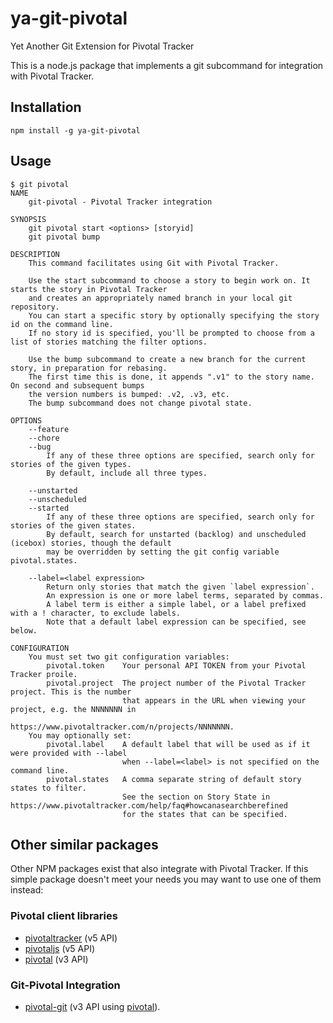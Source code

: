 # ya-git-pivotal

Yet Another Git Extension for Pivotal Tracker

This is a node.js package that implements a git subcommand for integration with Pivotal Tracker.

## Installation

```
npm install -g ya-git-pivotal
```

## Usage

```
$ git pivotal
NAME
	git-pivotal - Pivotal Tracker integration

SYNOPSIS
	git pivotal start <options> [storyid]
	git pivotal bump

DESCRIPTION
	This command facilitates using Git with Pivotal Tracker.

	Use the start subcommand to choose a story to begin work on. It starts the story in Pivotal Tracker
	and creates an appropriately named branch in your local git repository.
	You can start a specific story by optionally specifying the story id on the command line.
	If no story id is specified, you'll be prompted to choose from a list of stories matching the filter options.

	Use the bump subcommand to create a new branch for the current story, in preparation for rebasing.
	The first time this is done, it appends ".v1" to the story name. On second and subsequent bumps
	the version numbers is bumped: .v2, .v3, etc.
	The bump subcommand does not change pivotal state.

OPTIONS
	--feature
	--chore
	--bug
	    If any of these three options are specified, search only for stories of the given types.
	    By default, include all three types.

	--unstarted
	--unscheduled
	--started
	    If any of these three options are specified, search only for stories of the given states.
	    By default, search for unstarted (backlog) and unscheduled (icebox) stories, though the default
	    may be overridden by setting the git config variable pivotal.states.

	--label=<label expression>
	    Return only stories that match the given `label expression`.
	    An expression is one or more label terms, separated by commas.
	    A label term is either a simple label, or a label prefixed with a ! character, to exclude labels.
	    Note that a default label expression can be specified, see below.

CONFIGURATION
	You must set two git configuration variables:
	    pivotal.token    Your personal API TOKEN from your Pivotal Tracker proile.
	    pivotal.project  The project number of the Pivotal Tracker project. This is the number
	                     that appears in the URL when viewing your project, e.g. the NNNNNNN in
	                     https://www.pivotaltracker.com/n/projects/NNNNNNN.
	You may optionally set:
	    pivotal.label    A default label that will be used as if it were provided with --label
	                     when --label=<label> is not specified on the command line.
	    pivotal.states   A comma separate string of default story states to filter.
	                     See the section on Story State in https://www.pivotaltracker.com/help/faq#howcanasearchberefined
	                     for the states that can be specified.
```

## Other similar packages

Other NPM packages exist that also integrate with Pivotal Tracker. If this simple package doesn't meet your needs you may
want to use one of them instead:

### Pivotal client libraries

* [pivotaltracker][]  (v5 API)
* [pivotaljs][] (v5 API)
* [pivotal][] (v3 API)

### Git-Pivotal Integration

* [pivotal-git][] (v3 API using [pivotal][]).


[pivotaltracker]: https://www.npmjs.org/package/pivotaltracker
[pivotaljs]: https://www.npmjs.org/package/pivotaljs
[pivotal]: https://www.npmjs.org/package/pivotal
[pivotal-git]: https://www.npmjs.org/package/pivotal-git
